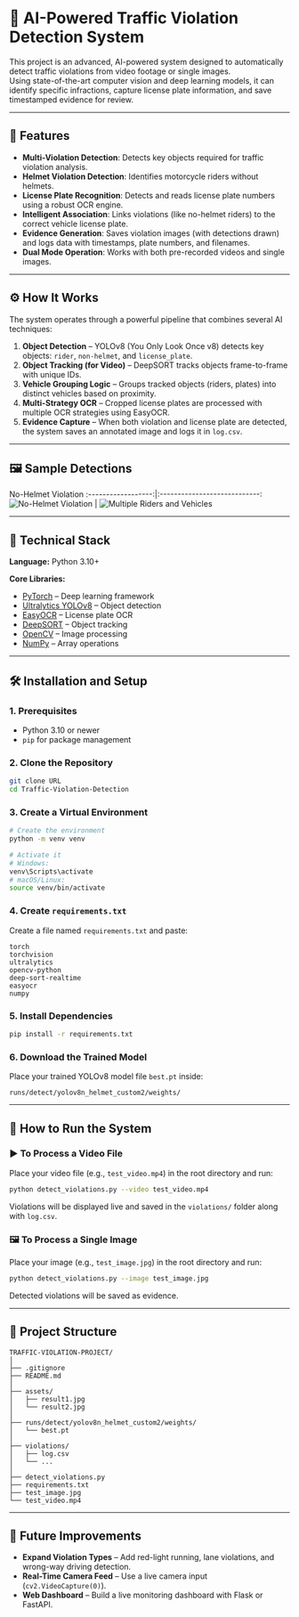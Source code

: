 # 🚦 AI-Powered Traffic Violation Detection System

This project is an advanced, AI-powered system designed to automatically detect traffic violations from video footage or single images.  
Using state-of-the-art computer vision and deep learning models, it can identify specific infractions, capture license plate information, and save timestamped evidence for review.

---

## 🧠 Features

- **Multi-Violation Detection**: Detects key objects required for traffic violation analysis.  
- **Helmet Violation Detection**: Identifies motorcycle riders without helmets.  
- **License Plate Recognition**: Detects and reads license plate numbers using a robust OCR engine.  
- **Intelligent Association**: Links violations (like no-helmet riders) to the correct vehicle license plate.  
- **Evidence Generation**: Saves violation images (with detections drawn) and logs data with timestamps, plate numbers, and filenames.  
- **Dual Mode Operation**: Works with both pre-recorded videos and single images.  

---

## ⚙️ How It Works

The system operates through a powerful pipeline that combines several AI techniques:

1. **Object Detection** – YOLOv8 (You Only Look Once v8) detects key objects: `rider`, `non-helmet`, and `license_plate`.  
2. **Object Tracking (for Video)** – DeepSORT tracks objects frame-to-frame with unique IDs.  
3. **Vehicle Grouping Logic** – Groups tracked objects (riders, plates) into distinct vehicles based on proximity.  
4. **Multi-Strategy OCR** – Cropped license plates are processed with multiple OCR strategies using EasyOCR.  
5. **Evidence Capture** – When both violation and license plate are detected, the system saves an annotated image and logs it in `log.csv`.

---

## 🖼️ Sample Detections

No-Helmet Violation 
:------------------:|:----------------------------:  
![No-Helmet Violation](assets/evidence_2.jpg) | ![Multiple Riders and Vehicles](assets/evidence_1.jpg)


---

## 🧮 Technical Stack

**Language:** Python 3.10+  

**Core Libraries:**
- [PyTorch](https://pytorch.org/) – Deep learning framework  
- [Ultralytics YOLOv8](https://github.com/ultralytics/ultralytics) – Object detection  
- [EasyOCR](https://github.com/JaidedAI/EasyOCR) – License plate OCR  
- [DeepSORT](https://github.com/nwojke/deep_sort) – Object tracking  
- [OpenCV](https://opencv.org/) – Image processing  
- [NumPy](https://numpy.org/) – Array operations  

---

## 🛠️ Installation and Setup

### 1. Prerequisites
- Python 3.10 or newer  
- `pip` for package management  

### 2. Clone the Repository
```bash
git clone URL
cd Traffic-Violation-Detection
```

### 3. Create a Virtual Environment
```bash
# Create the environment
python -m venv venv

# Activate it
# Windows:
venv\Scripts\activate
# macOS/Linux:
source venv/bin/activate
```

### 4. Create `requirements.txt`
Create a file named `requirements.txt` and paste:
```text
torch
torchvision
ultralytics
opencv-python
deep-sort-realtime
easyocr
numpy
```

### 5. Install Dependencies
```bash
pip install -r requirements.txt
```

### 6. Download the Trained Model
Place your trained YOLOv8 model file `best.pt` inside:
```
runs/detect/yolov8n_helmet_custom2/weights/
```

---

## 🚀 How to Run the System

### ▶️ To Process a Video File
Place your video file (e.g., `test_video.mp4`) in the root directory and run:
```bash
python detect_violations.py --video test_video.mp4
```

Violations will be displayed live and saved in the `violations/` folder along with `log.csv`.

### 🖼️ To Process a Single Image
Place your image (e.g., `test_image.jpg`) in the root directory and run:
```bash
python detect_violations.py --image test_image.jpg
```

Detected violations will be saved as evidence.

---

## 📁 Project Structure
```
TRAFFIC-VIOLATION-PROJECT/
│
├── .gitignore
├── README.md
│
├── assets/
│   ├── result1.jpg
│   └── result2.jpg
│
├── runs/detect/yolov8n_helmet_custom2/weights/
│   └── best.pt
│
├── violations/
│   ├── log.csv
│   └── ...
│
├── detect_violations.py
├── requirements.txt
├── test_image.jpg
└── test_video.mp4
```

---

## 🚧 Future Improvements

- **Expand Violation Types** – Add red-light running, lane violations, and wrong-way driving detection.  
- **Real-Time Camera Feed** – Use a live camera input (`cv2.VideoCapture(0)`).  
- **Web Dashboard** – Build a live monitoring dashboard with Flask or FastAPI.  


